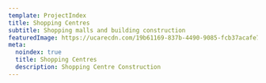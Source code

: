 ```yaml
---
template: ProjectIndex
title: Shopping Centres
subtitle: Shopping malls and building construction
featuredImage: https://ucarecdn.com/19b61169-837b-4490-9085-fcb37acafe7f/-/crop/2309x1566/0,166/-/preview/
meta:
  noindex: true
  title: Shopping Centres
  description: Shopping Centre Construction
---
```

